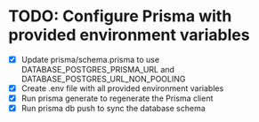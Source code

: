 # TODO: Configure Prisma with provided environment variables

- [x] Update prisma/schema.prisma to use DATABASE_POSTGRES_PRISMA_URL and DATABASE_POSTGRES_URL_NON_POOLING
- [x] Create .env file with all provided environment variables
- [x] Run prisma generate to regenerate the Prisma client
- [x] Run prisma db push to sync the database schema

